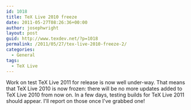```yaml
---
id: 1018
title: TeX Live 2010 freeze
date: 2011-05-27T08:26:36+00:00
author: josephwright
layout: post
guid: http://www.texdev.net/?p=1018
permalink: /2011/05/27/tex-live-2010-freeze-2/
categories:
  - General
tags:
  - TeX Live
---
```

Work on test TeX Live 2011 for release is now well under-way. That means that TeX Live 2010 is now frozen: there will be no more updates added to TeX Live 2010 from now on. In a few days, testing builds for TeX Live 2011 should appear. I'll report on those once I've grabbed one!

